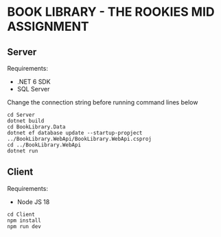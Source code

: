 # BOOK LIBRARY - THE ROOKIES MID ASSIGNMENT

## Server

Requirements:

- .NET 6 SDK
- SQL Server

Change the connection string before running command lines below

```shell
cd Server
dotnet build
cd BookLibrary.Data
dotnet ef database update --startup-propject ../BookLibrary.WebApi/BookLibrary.WebApi.csproj
cd ../BookLibrary.WebApi
dotnet run
```

## Client

Requirements:

- Node JS 18

```shell
cd Client
npm install
npm run dev
```
